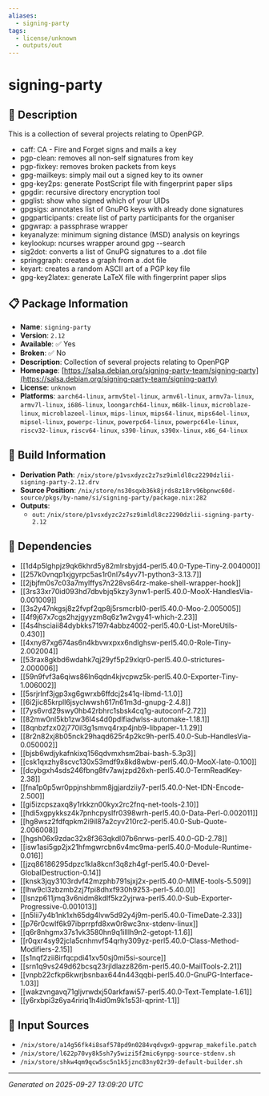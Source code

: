 ```yaml
---
aliases:
  - signing-party
tags:
  - license/unknown
  - outputs/out
---
```


# signing-party

## 📝 Description

This is a collection of several projects relating to OpenPGP.

* caff: CA - Fire and Forget signs and mails a key
* pgp-clean: removes all non-self signatures from key
* pgp-fixkey: removes broken packets from keys
* gpg-mailkeys: simply mail out a signed key to its owner
* gpg-key2ps: generate PostScript file with fingerprint paper slips
* gpgdir: recursive directory encryption tool
* gpglist: show who signed which of your UIDs
* gpgsigs: annotates list of GnuPG keys with already done signatures
* gpgparticipants: create list of party participants for the organiser
* gpgwrap: a passphrase wrapper
* keyanalyze: minimum signing distance (MSD) analysis on keyrings
* keylookup: ncurses wrapper around gpg --search
* sig2dot: converts a list of GnuPG signatures to a .dot file
* springgraph: creates a graph from a .dot file
* keyart: creates a random ASCII art of a PGP key file
* gpg-key2latex: generate LaTeX file with fingerprint paper slips


## 📋 Package Information

- **Name**: `signing-party`
- **Version**: `2.12`
- **Available**: ✅ Yes
- **Broken**: ✅ No
- **Description**: Collection of several projects relating to OpenPGP
- **Homepage**: [https://salsa.debian.org/signing-party-team/signing-party](https://salsa.debian.org/signing-party-team/signing-party)
- **License**: `unknown`
- **Platforms**: `aarch64-linux`, `armv5tel-linux`, `armv6l-linux`, `armv7a-linux`, `armv7l-linux`, `i686-linux`, `loongarch64-linux`, `m68k-linux`, `microblaze-linux`, `microblazeel-linux`, `mips-linux`, `mips64-linux`, `mips64el-linux`, `mipsel-linux`, `powerpc-linux`, `powerpc64-linux`, `powerpc64le-linux`, `riscv32-linux`, `riscv64-linux`, `s390-linux`, `s390x-linux`, `x86_64-linux`

## 🔧 Build Information

- **Derivation Path**: `/nix/store/p1vsxdyzc2z7sz9imldl8cz2290dzlii-signing-party-2.12.drv`
- **Source Position**: `/nix/store/ns30sqxb36k8jrds8z18rv96bpnwc60d-source/pkgs/by-name/si/signing-party/package.nix:282`
- **Outputs**:
  - `out`:  `/nix/store/p1vsxdyzc2z7sz9imldl8cz2290dzlii-signing-party-2.12`

## 🔗 Dependencies

- [[1d4p5lghpjz9qk6khrd5y82mlrsbyjd4-perl5.40.0-Type-Tiny-2.004000]]
- [[257k0vnqp1xjgyrpc5as1r0nl7s4yv71-python3-3.13.7]]
- [[2jbjfm0s7c03a7mylffys7n228vs64rz-make-shell-wrapper-hook]]
- [[3rs33xr70id093hd7dbvbjq5kzy3ynw1-perl5.40.0-MooX-HandlesVia-0.001009]]
- [[3s2y47nkgsj8z2fvpf2qp8j5rsmcrbl0-perl5.40.0-Moo-2.005005]]
- [[4f9j67x7cgs2hzjgyyzm8q6z1w2vgy41-which-2.23]]
- [[4s4hsciaii84dybkks7197r4abbz4002-perl5.40.0-List-MoreUtils-0.430]]
- [[4xny87xg674as6n4kbvwxpxx6ndlghsw-perl5.40.0-Role-Tiny-2.002004]]
- [[53rax8gkbd6wdahk7qj29yf5p29xlqr0-perl5.40.0-strictures-2.000006]]
- [[59n9fvf3a6qiws86ln6qdn4kjvcpwz5k-perl5.40.0-Exporter-Tiny-1.006002]]
- [[5srjrlnf3jgp3xg6gwrxb6ffdcj2s41q-libmd-1.1.0]]
- [[6i2jic85krpll6jsyclwwsh617n61m3d-gnupg-2.4.8]]
- [[7ys6vrd29swy0hb42rbhrc1sbsk4cq1g-autoconf-2.72]]
- [[82mw0nl5kb1zw36l4s4d0pdlfiadwlss-automake-1.18.1]]
- [[8qnbzfzx02j770il3g1smvq4rxp4jnb9-libpaper-1.1.29]]
- [[8r2n82xj8b05nck29haqd625r4p2kc9h-perl5.40.0-Sub-HandlesVia-0.050002]]
- [[bjsb6wdjykafnkixq156qdvmxhsm2bai-bash-5.3p3]]
- [[csk1qxzhy8scvc130x53mdf9x8kd8wbw-perl5.40.0-MooX-late-0.100]]
- [[dcybgxh4sds246fbng8fv7awjzpd26xh-perl5.40.0-TermReadKey-2.38]]
- [[fna1p0p5wr0ppjnshbmm8jgjardziiy7-perl5.40.0-Net-IDN-Encode-2.500]]
- [[gi5izcpszaxq8y1rkkzn00kyx2rc2fnq-net-tools-2.10]]
- [[hdi5xgpykksz4k7pnhcpyslfr0398wrh-perl5.40.0-Data-Perl-0.002011]]
- [[hg8wsz2fdfqpkm2i9il87a2cyv210rc2-perl5.40.0-Sub-Quote-2.006008]]
- [[hgsh06x9zdac32x8f363qkdl07b6nrws-perl5.40.0-GD-2.78]]
- [[isw1asi5gp2jx21hfmgwrcbn6v4mc9ma-perl5.40.0-Module-Runtime-0.016]]
- [[jzq86186295dpzc1kla8kcnf3q8zh4gf-perl5.40.0-Devel-GlobalDestruction-0.14]]
- [[knsk3jqy3103rdvf42mzphb791sjxj2x-perl5.40.0-MIME-tools-5.509]]
- [[lhw9cl3zbzmb2zj7fpi8dhxf930h9253-perl-5.40.0]]
- [[lsnzp611jmq3v6nidm8kdlf5kz2yjrwa-perl5.40.0-Sub-Exporter-Progressive-0.001013]]
- [[n5lii7y4b1nk1xh65dg4lvw5d92y4j9m-perl5.40.0-TimeDate-2.33]]
- [[p76r0cwlf6k97ibprrpfd8xw0r8wc3nx-stdenv-linux]]
- [[q6r8nhgmx37s1vk3580hn9q1illlh9n2-getopt-1.1.6]]
- [[r0qxr4sy92jcla5cnhmvf54qrhy309yz-perl5.40.0-Class-Method-Modifiers-2.15]]
- [[s1nqf2zii8irfqcpdi41xv50sj0mi5si-source]]
- [[srn1q9vs249d62bcsq23rjldlazz826m-perl5.40.0-MailTools-2.21]]
- [[vnpb22cfkp6kwrjbsnbax644n443qqbi-perl5.40.0-GnuPG-Interface-1.03]]
- [[wakzvngavq71gljvrwdxj50arkfawi57-perl5.40.0-Text-Template-1.61]]
- [[y6rxbpi3z6ya4ririq1h4id0m9k1s53l-qprint-1.1]]

## 📁 Input Sources

- `/nix/store/a14g56fk4i8saf578pd9n0284vqdvgx9-gpgwrap_makefile.patch`
- `/nix/store/l622p70vy8k5sh7y5wizi5f2mic6ynpg-source-stdenv.sh`
- `/nix/store/shkw4qm9qcw5sc5n1k5jznc83ny02r39-default-builder.sh`

---
*Generated on 2025-09-27 13:09:20 UTC*
